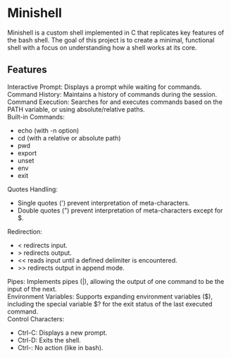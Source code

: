 # Minishell
Minishell is a custom shell implemented in C that replicates key features of the bash shell. The goal of this project is to create a minimal, functional shell with a focus on understanding how a shell works at its core.

## Features

Interactive Prompt: Displays a prompt while waiting for commands.  
Command History: Maintains a history of commands during the session.  
Command Execution: Searches for and executes commands based on the PATH variable, or using absolute/relative paths.  
Built-in Commands:
- echo (with -n option)  
- cd (with a relative or absolute path)  
- pwd  
- export  
- unset  
- env  
- exit  

Quotes Handling:  
- Single quotes (') prevent interpretation of meta-characters.  
- Double quotes (") prevent interpretation of meta-characters except for $.

Redirection:
- < redirects input.
- \> redirects output.
- << reads input until a defined delimiter is encountered.
- \>> redirects output in append mode.

Pipes: Implements pipes (|), allowing the output of one command to be the input of the next.  
Environment Variables: Supports expanding environment variables ($), including the special variable $? for the exit status of the last executed command.  
Control Characters:
- Ctrl-C: Displays a new prompt.
- Ctrl-D: Exits the shell.
- Ctrl-\: No action (like in bash).

